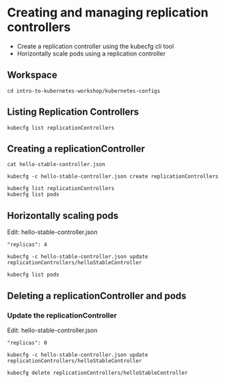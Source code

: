 # Creating and managing replication controllers

* Create a replication controller using the kubecfg cli tool
* Horizontally scale pods using a replication controller

## Workspace

```
cd intro-to-kubernetes-workshop/kubernetes-configs
```

## Listing Replication Controllers

```
kubecfg list replicationControllers
```

## Creating a replicationController

```
cat hello-stable-controller.json
```

```
kubecfg -c hello-stable-controller.json create replicationControllers
```

```
kubecfg list replicationControllers
kubecfg list pods
```

## Horizontally scaling pods

Edit: hello-stable-controller.json

```
"replicas": 4
```

```
kubecfg -c hello-stable-controller.json update replicationControllers/helloStableController
```

```
kubecfg list pods
```

## Deleting a replicationController and pods

### Update the replicationController

Edit: hello-stable-controller.json

```
"replicas": 0
```

```
kubecfg -c hello-stable-controller.json update replicationControllers/helloStableController
```

```
kubecfg delete replicationControllers/helloStableController
```
